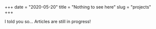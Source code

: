 +++
date = "2020-05-20"
title = "Nothing to see here"
slug = "projects"
+++

I told you so... Articles are still in progress!